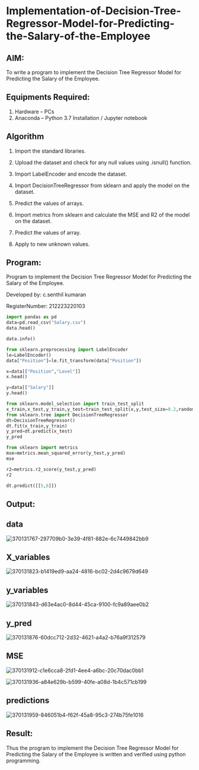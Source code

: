 # Implementation-of-Decision-Tree-Regressor-Model-for-Predicting-the-Salary-of-the-Employee

## AIM:
To write a program to implement the Decision Tree Regressor Model for Predicting the Salary of the Employee.

## Equipments Required:
1. Hardware – PCs
2. Anaconda – Python 3.7 Installation / Jupyter notebook

## Algorithm
1. Import the standard libraries.

2. Upload the dataset and check for any null values using .isnull() function.

3. Import LabelEncoder and encode the dataset.

4. Import DecisionTreeRegressor from sklearn and apply the model on the dataset.

5. Predict the values of arrays.

6. Import metrics from sklearn and calculate the MSE and R2 of the model on the dataset.

7. Predict the values of array.

8. Apply to new unknown values.

## Program:
Program to implement the Decision Tree Regressor Model for Predicting the Salary of the Employee.

Developed by:  c.senthil kumaran

RegisterNumber:  212223220103
```python
import pandas as pd
data=pd.read_csv("Salary.csv")
data.head()

data.info()

from sklearn.preprocessing import LabelEncoder
le=LabelEncoder()
data["Position"]=le.fit_transform(data["Position"])

x=data[["Position","Level"]]
x.head()

y=data[["Salary"]]
y.head()

from sklearn.model_selection import train_test_split
x_train,x_test,y_train,y_test=train_test_split(x,y,test_size=0.2,random_state=2)
from sklearn.tree import DecisionTreeRegressor
dt=DecisionTreeRegressor()
dt.fit(x_train,y_train)
y_pred=dt.predict(x_test)
y_pred

from sklearn import metrics
mse=metrics.mean_squared_error(y_test,y_pred)
mse

r2=metrics.r2_score(y_test,y_pred)
r2

dt.predict([[5,6]])
```
## Output:
## data

![370131767-297709b0-3e39-4f81-882e-6c7449842bb9](https://github.com/user-attachments/assets/b636e189-b16e-4ae2-ac0d-c6c9cc4f73aa)

## X_variables
![370131823-b1419ed9-aa24-4816-bc02-2d4c9679d649](https://github.com/user-attachments/assets/e7ab6a04-f9d5-40af-af6c-47ff3fb7b07a)

## y_variables
![370131843-d63e4ac0-8d44-45ca-9100-fc9a89aee0b2](https://github.com/user-attachments/assets/08eb7758-2d4f-4288-b157-ef8996e648a4)

## y_pred
![370131876-60dcc712-2d32-4621-a4a2-b76a9f312579](https://github.com/user-attachments/assets/9fc6c568-1544-4798-862d-a2cfb00a634c)

## MSE
![370131912-c1e6cca8-2fd1-4ee4-a6bc-20c70dac0bb1](https://github.com/user-attachments/assets/1361cd20-78d5-48f2-947a-c50147820555)

![370131936-a84e629b-b599-40fe-a08d-1b4c571cb199](https://github.com/user-attachments/assets/b523e814-f684-4a41-8aa3-ea993afd2317)

## predictions
![370131959-846051b4-f62f-45a8-95c3-274b75fe1016](https://github.com/user-attachments/assets/ceeb5082-199d-4188-a0f4-9cf095100303)

## Result:
Thus the program to implement the Decision Tree Regressor Model for Predicting the Salary of the Employee is written and verified using python programming.
